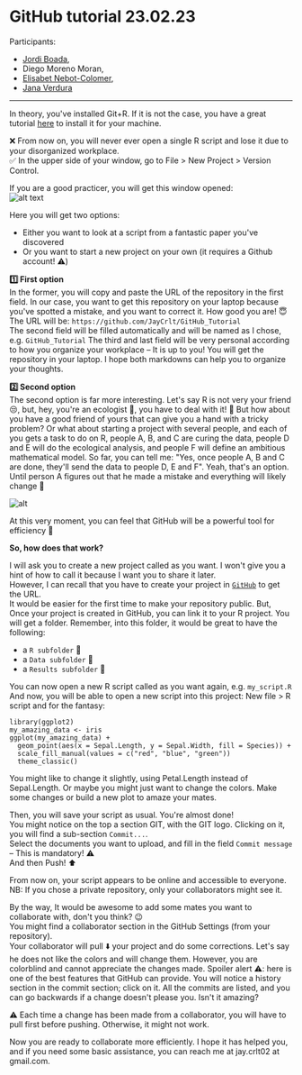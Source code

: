 # GitHub tutorial 23.02.23

Participants:
- [Jordi Boada](https://orcid.org/0000-0002-3815-625X),
- Diego Moreno Moran,
- [Elisabet Nebot-Colomer](https://orcid.org/0000-0003-1013-2405),
- [Jana Verdura](https://orcid.org/0000-0003-0662-1206)

---

In theory, you've installed Git+R. If it is not the case, you have a great tutorial [here](https://www.geo.uzh.ch/microsite/reproducible_research/post/rr-rstudio-git/) to install it for your machine.

❌ From now on, you will never ever open a single R script and lose it due to your disorganized workplace.\
✅ In the upper side of your window, go to File > New Project > Version Control.

If you are a good practicer, you will get this window opened:\
![alt text](https://experimentalbehaviour.files.wordpress.com/2018/01/screenshot6.png?w=578)

Here you will get two options:
- Either you want to look at a script from a fantastic paper you've discovered
- Or you want to start a new project on your own (it requires a Github account! ⚠️)

**:one: First option**\
In the former, you will copy and paste the URL of the repository in the first field.
In our case, you want to get this repository on your laptop because you've spotted a mistake, and you want to correct it. How good you are! 😇\
The URL will be: ``https://github.com/JayCrlt/GitHub_Tutorial``\
The second field will be filled automatically and will be named as I chose, e.g. ``GitHub_Tutorial``
The third and last field will be very personal according to how you organize your workplace – It is up to you!
You will get the repository in your laptop. I hope both markdowns can help you to organize your thoughts.

**:two: Second option**\
The second option is far more interesting. Let's say R is not very your friend 😒, but, hey, you're an ecologist 🌱, you have to deal with it! 🤭
But how about you have a good friend of yours that can give you a hand with a tricky problem? Or what about starting a project with several people, and each of you gets a task to do on R, people A, B, and C are curing the data, people D and E will do the ecological analysis, and people F will define an ambitious mathematical model. So far, you can tell me: "Yes, once people A, B and C are done, they'll send the data to people D, E and F". Yeah, that's an option. Until person A figures out that he made a mistake and everything will likely change 🤯

![alt](https://thinkr.fr/wp-content/uploads/git_notfinal.gif)

At this very moment, you can feel that GitHub will be a powerful tool for efficiency 🤩

**So, how does that work?**

I will ask you to create a new project called as you want. I won't give you a hint of how to call it because I want you to share it later.\
However, I can recall that you have to create your project in [``GitHub``](https://github.com) to get the URL.\
It would be easier for the first time to make your repository public. But, 
Once your project is created in GitHub, you can link it to your R project.
You will get a folder. Remember, into this folder, it would be great to have the following:
- a ``R subfolder`` :file_folder:
- a ``Data subfolder`` :file_folder:
- a ``Results subfolder`` :file_folder:

You can now open a new R script called as you want again, e.g. `my_script.R`
And now, you will be able to open a new script into this project: New file > R script and for the fantasy:

```{Session Info, echo = T}
library(ggplot2)
my_amazing_data <- iris
ggplot(my_amazing_data) + 
  geom_point(aes(x = Sepal.Length, y = Sepal.Width, fill = Species)) +
  scale_fill_manual(values = c("red", "blue", "green"))
  theme_classic()
```

You might like to change it slightly, using Petal.Length instead of Sepal.Length. 
Or maybe you might just want to change the colors. Make some changes or build a new plot to amaze your mates.

Then, you will save your script as usual. You're almost done!\
You might notice on the top a section GIT, with the GIT logo. Clicking on it, you will find a sub-section ``Commit...``.\
Select the documents you want to upload, and fill in the field ``Commit message`` – This is mandatory! ⚠️\
And then Push! ⬆️

From now on, your script appears to be online and accessible to everyone.\
NB: If you chose a private repository, only your collaborators might see it.

By the way, It would be awesome to add some mates you want to collaborate with, don't you think? 😉\
You might find a collaborator section in the GitHub Settings (from your repository).\
Your collaborator will pull ⬇️ your project and do some corrections. Let's say he does not like the colors and will change them. However, you are colorblind and cannot appreciate the changes made. Spoiler alert ⚠️: here is one of the best features that GitHub can provide. You will notice a history section in the commit section; click on it. All the commits are listed, and you can go backwards if a change doesn't please you. Isn't it amazing?

⚠️ Each time a change has been made from a collaborator, you will have to pull first before pushing. Otherwise, it might not work.

Now you are ready to collaborate more efficiently. I hope it has helped you, and if you need some basic assistance, you can reach me at jay.crlt02 at gmail.com.